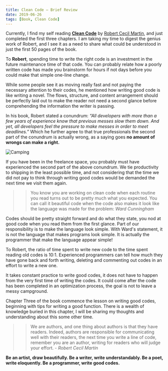 ```yaml
---
title: Clean Code – Brief Review
date: 2019-06-26
tags: [Book, Clean Code]
---
```


Currently, I find my self reading **[Clean Code](https://www.amazon.com/Clean-Code-Handbook-Software-Craftsmanship/dp/0132350882)** by [Robert Cecil Martin](https://twitter.com/unclebobmartin?ref_src=twsrc%5Egoogle%7Ctwcamp%5Eserp%7Ctwgr%5Eauthor), and just completed the first three chapters. I am taking my time to digest the genius work of Robert, and I see it as a need to share what could be understood in just the first 50 pages of the book.

To __Robert__, spending time to write the right code is an investment in the future maintenance time of that code. You can probably relate how a poorly written code has made you brainstorm for hours if not days before you could make that simple one-line change.

While some people see it as moving really fast and not paying the necessary attention to their codes, he mentioned how writing good code is like writing a novel. The flows, structure, and content arrangement should be perfectly laid out to make the reader not need a second glance before comprehending the information the writer is passing.

In his book, Robert stated a conundrum: _“All developers with more than a few years of experience know that previous messes slow them down. And yet, all developers feel the pressure to make messes in order to meet deadlines.”_ Which he further agree to that true professionals the second part of the conundrum is actually wrong, as a saying goes __no amount of wrongs can make a right.__

![Camping](/assets/camping.jpg)

If you have been in the freelance space, you probably must have experienced the second part of the above conundrum. We tie productivity to shipping in the least possible time, and not considering that the time we did not pay to think through writing good codes would be demanded the next time we visit them again.

>> You know you are working on clean code when each routine you read turns out to be pretty much what you expected.
>> You can call it beautiful code when the code also makes it look like the language was made for the problem: _Ward Cunningham_

Codes should be pretty straight forward and do what they state, you nod at good code when you read them from the first glance. Part of our responsibility is to make the language look simple. With Ward's statement, it is not the language that makes programs look simple. It is actually the programmer that make the language appear simple!

To Robert, the ratio of time spent to write new code to the time spent reading old codes is 10:1. Experienced programmers can tell how much they have gone back and forth writing, deleting and commenting out codes in an effort to write a new one.

It takes constant practice to write good codes, it does not have to happen from the very first time of writing the codes. It could come after the code has been completed in an optimization process, the goal is not to leave a messy campground.

Chapter Three of the book commence the lesson on writing good codes, beginning with tips for writing a good function. There is a wealth of knowledge buried in this chapter, I will be sharing my thoughts and understanding about this some other time.

>> We are authors, and one thing about authors is that they have readers. Indeed, authors are responsible for communicating well with their readers, the next time you write a line of code, remember you are an author, writing for readers who will judge your effort. - _Robert Cecil Martin_

**Be an artist, draw beautifully. Be a writer, write understandably. Be a poet, write eloquently. Be a programmer, write good codes.**